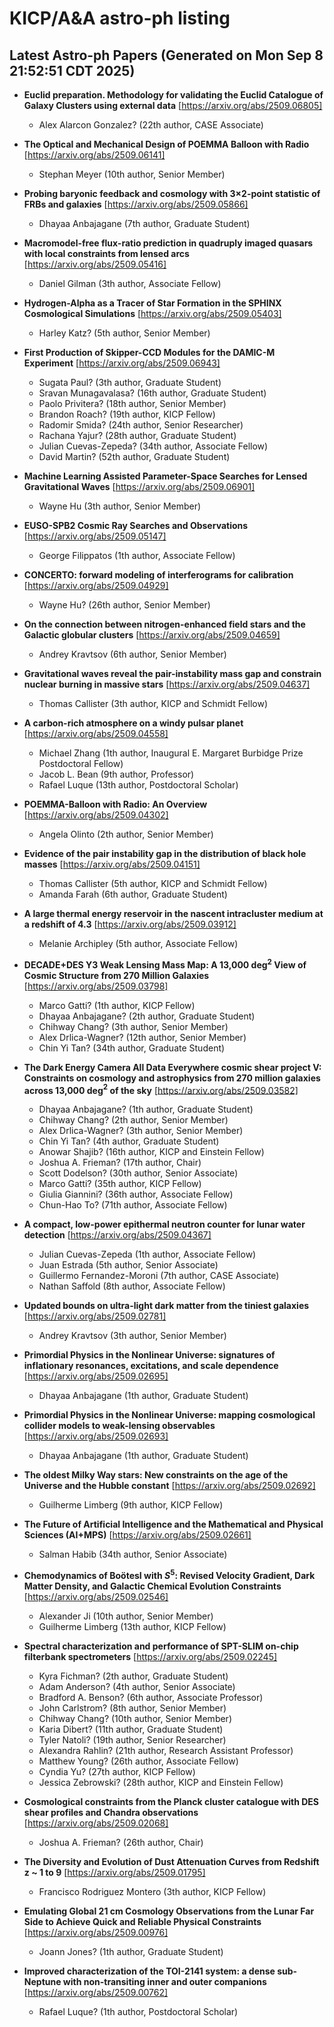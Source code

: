 # KICP/A&A astro-ph listing

## Latest Astro-ph Papers (Generated on Mon Sep  8 21:52:51 CDT 2025)

- **Euclid preparation. Methodology for validating the Euclid Catalogue of Galaxy Clusters using external data**
[https://arxiv.org/abs/2509.06805]
  + Alex Alarcon Gonzalez? (22th author, CASE Associate)

- **The Optical and Mechanical Design of POEMMA Balloon with Radio**
[https://arxiv.org/abs/2509.06141]
  + Stephan Meyer (10th author, Senior Member)

- **Probing baryonic feedback and cosmology with 3$\times$2-point statistic of FRBs and galaxies**
[https://arxiv.org/abs/2509.05866]
  + Dhayaa Anbajagane (7th author, Graduate Student)

- **Macromodel-free flux-ratio prediction in quadruply imaged quasars with local constraints from lensed arcs**
[https://arxiv.org/abs/2509.05416]
  + Daniel Gilman (3th author, Associate Fellow)

- **Hydrogen-Alpha as a Tracer of Star Formation in the SPHINX Cosmological Simulations**
[https://arxiv.org/abs/2509.05403]
  + Harley Katz? (5th author, Senior Member)

- **First Production of Skipper-CCD Modules for the DAMIC-M Experiment**
[https://arxiv.org/abs/2509.06943]
  + Sugata Paul? (3th author, Graduate Student)
  + Sravan Munagavalasa? (16th author, Graduate Student)
  + Paolo Privitera? (18th author, Senior Member)
  + Brandon Roach? (19th author, KICP Fellow)
  + Radomir Smida? (24th author, Senior Researcher)
  + Rachana Yajur? (28th author, Graduate Student)
  + Julian  Cuevas-Zepeda? (34th author, Associate Fellow)
  + David Martin? (52th author, Graduate Student)

- **Machine Learning Assisted Parameter-Space Searches for Lensed Gravitational Waves**
[https://arxiv.org/abs/2509.06901]
  + Wayne Hu (3th author, Senior Member)

- **EUSO-SPB2 Cosmic Ray Searches and Observations**
[https://arxiv.org/abs/2509.05147]
  + George Filippatos (1th author, Associate Fellow)

- **CONCERTO: forward modeling of interferograms for calibration**
[https://arxiv.org/abs/2509.04929]
  + Wayne Hu? (26th author, Senior Member)

- **On the connection between nitrogen-enhanced field stars and the Galactic globular clusters**
[https://arxiv.org/abs/2509.04659]
  + Andrey Kravtsov (6th author, Senior Member)

- **Gravitational waves reveal the pair-instability mass gap and constrain nuclear burning in massive stars**
[https://arxiv.org/abs/2509.04637]
  + Thomas Callister (3th author, KICP and Schmidt Fellow)

- **A carbon-rich atmosphere on a windy pulsar planet**
[https://arxiv.org/abs/2509.04558]
  + Michael Zhang (1th author, Inaugural E. Margaret Burbidge Prize Postdoctoral Fellow)
  + Jacob L. Bean (9th author, Professor)
  + Rafael Luque (13th author, Postdoctoral Scholar)

- **POEMMA-Balloon with Radio: An Overview**
[https://arxiv.org/abs/2509.04302]
  + Angela Olinto (2th author, Senior Member)

- **Evidence of the pair instability gap in the distribution of black hole masses**
[https://arxiv.org/abs/2509.04151]
  + Thomas Callister (5th author, KICP and Schmidt Fellow)
  + Amanda Farah (6th author, Graduate Student)

- **A large thermal energy reservoir in the nascent intracluster medium at a redshift of 4.3**
[https://arxiv.org/abs/2509.03912]
  + Melanie Archipley (5th author, Associate Fellow)

- **DECADE+DES Y3 Weak Lensing Mass Map: A 13,000 deg$^2$ View of Cosmic Structure from 270 Million Galaxies**
[https://arxiv.org/abs/2509.03798]
  + Marco Gatti? (1th author, KICP Fellow)
  + Dhayaa Anbajagane? (2th author, Graduate Student)
  + Chihway Chang? (3th author, Senior Member)
  + Alex Drlica-Wagner? (12th author, Senior Member)
  + Chin Yi Tan? (34th author, Graduate Student)

- **The Dark Energy Camera All Data Everywhere cosmic shear project V: Constraints on cosmology and astrophysics from 270 million galaxies across 13,000 deg$^2$ of the sky**
[https://arxiv.org/abs/2509.03582]
  + Dhayaa Anbajagane? (1th author, Graduate Student)
  + Chihway Chang? (2th author, Senior Member)
  + Alex Drlica-Wagner? (3th author, Senior Member)
  + Chin Yi Tan? (4th author, Graduate Student)
  + Anowar Shajib? (16th author, KICP and Einstein Fellow)
  + Joshua A. Frieman? (17th author, Chair)
  + Scott Dodelson? (30th author, Senior Associate)
  + Marco Gatti? (35th author, KICP Fellow)
  + Giulia Giannini? (36th author, Associate Fellow)
  + Chun-Hao To? (71th author, Associate Fellow)

- **A compact, low-power epithermal neutron counter for lunar water detection**
[https://arxiv.org/abs/2509.04367]
  + Julian  Cuevas-Zepeda (1th author, Associate Fellow)
  + Juan  Estrada (5th author, Senior Associate)
  + Guillermo Fernandez-Moroni (7th author, CASE Associate)
  + Nathan Saffold (8th author, Associate Fellow)

- **Updated bounds on ultra-light dark matter from the tiniest galaxies**
[https://arxiv.org/abs/2509.02781]
  + Andrey Kravtsov (3th author, Senior Member)

- **Primordial Physics in the Nonlinear Universe: signatures of inflationary resonances, excitations, and scale dependence**
[https://arxiv.org/abs/2509.02695]
  + Dhayaa Anbajagane (1th author, Graduate Student)

- **Primordial Physics in the Nonlinear Universe: mapping cosmological collider models to weak-lensing observables**
[https://arxiv.org/abs/2509.02693]
  + Dhayaa Anbajagane (1th author, Graduate Student)

- **The oldest Milky Way stars: New constraints on the age of the Universe and the Hubble constant**
[https://arxiv.org/abs/2509.02692]
  + Guilherme Limberg (9th author, KICP Fellow)

- **The Future of Artificial Intelligence and the Mathematical and Physical Sciences (AI+MPS)**
[https://arxiv.org/abs/2509.02661]
  + Salman Habib (34th author, Senior Associate)

- **Chemodynamics of BoötesI with $S^{5}$: Revised Velocity Gradient, Dark Matter Density, and Galactic Chemical Evolution Constraints**
[https://arxiv.org/abs/2509.02546]
  + Alexander Ji (10th author, Senior Member)
  + Guilherme Limberg (13th author, KICP Fellow)

- **Spectral characterization and performance of SPT-SLIM on-chip filterbank spectrometers**
[https://arxiv.org/abs/2509.02245]
  + Kyra Fichman? (2th author, Graduate Student)
  + Adam Anderson? (4th author, Senior Associate)
  + Bradford A. Benson? (6th author, Associate Professor)
  + John Carlstrom? (8th author, Senior Member)
  + Chihway Chang? (10th author, Senior Member)
  + Karia Dibert? (11th author, Graduate Student)
  + Tyler Natoli? (19th author, Senior Researcher)
  + Alexandra Rahlin? (21th author, Research Assistant Professor)
  + Matthew Young? (26th author, Associate Fellow)
  + Cyndia Yu? (27th author, KICP Fellow)
  + Jessica Zebrowski? (28th author, KICP and Einstein Fellow)

- **Cosmological constraints from the Planck cluster catalogue with DES shear profiles and Chandra observations**
[https://arxiv.org/abs/2509.02068]
  + Joshua A. Frieman? (26th author, Chair)

- **The Diversity and Evolution of Dust Attenuation Curves from Redshift z ~ 1 to 9**
[https://arxiv.org/abs/2509.01795]
  + Francisco Rodriguez Montero (3th author, KICP Fellow)

- **Emulating Global 21 cm Cosmology Observations from the Lunar Far Side to Achieve Quick and Reliable Physical Constraints**
[https://arxiv.org/abs/2509.00976]
  + Joann Jones? (1th author, Graduate Student)

- **Improved characterization of the TOI-2141 system: a dense sub-Neptune with non-transiting inner and outer companions**
[https://arxiv.org/abs/2509.00762]
  + Rafael Luque? (1th author, Postdoctoral Scholar)

